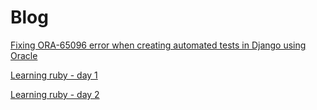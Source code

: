 # Blog

[Fixing ORA-65096 error when creating automated tests in Django using Oracle](fix-ORA-65096-django.md)

[Learning ruby - day 1](learning-ruby-day1.md)

[Learning ruby - day 2](learning-ruby-day2.md)